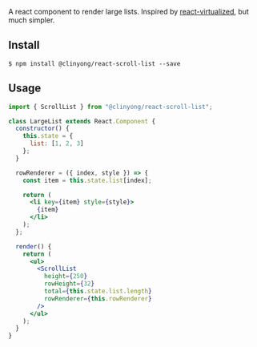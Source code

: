 A react component to render large lists. Inspired by [react-virtualized](https://github.com/bvaughn/react-virtualized), but much simpler.

## Install

```
$ npm install @clinyong/react-scroll-list --save
```

## Usage

```jsx
import { ScrollList } from "@clinyong/react-scroll-list";

class LargeList extends React.Component {
  constructor() {
    this.state = {
      list: [1, 2, 3]
    };
  }

  rowRenderer = ({ index, style }) => {
    const item = this.state.list[index];

    return (
      <li key={item} style={style}>
        {item}
      </li>
    );
  };

  render() {
    return (
      <ul>
        <ScrollList
          height={250}
          rowHeight={32}
          total={this.state.list.length}
          rowRenderer={this.rowRenderer}
        />
      </ul>
    );
  }
}
```
